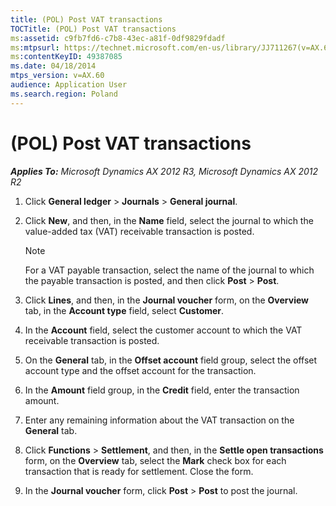 ```yaml
---
title: (POL) Post VAT transactions
TOCTitle: (POL) Post VAT transactions
ms:assetid: c9fb7fd6-c7b8-43ec-a81f-0df9829fdadf
ms:mtpsurl: https://technet.microsoft.com/en-us/library/JJ711267(v=AX.60)
ms:contentKeyID: 49387085
ms.date: 04/18/2014
mtps_version: v=AX.60
audience: Application User
ms.search.region: Poland
---
```


# (POL) Post VAT transactions 


_**Applies To:** Microsoft Dynamics AX 2012 R3, Microsoft Dynamics AX 2012 R2_

1.  Click **General ledger** \> **Journals** \> **General journal**.

2.  Click **New**, and then, in the **Name** field, select the journal to which the value-added tax (VAT) receivable transaction is posted.
    

    > [!NOTE]
    > <P>For a VAT payable transaction, select the name of the journal to which the payable transaction is posted, and then click <STRONG>Post</STRONG> &gt; <STRONG>Post</STRONG>.</P>



3.  Click **Lines**, and then, in the **Journal voucher** form, on the **Overview** tab, in the **Account type** field, select **Customer**.

4.  In the **Account** field, select the customer account to which the VAT receivable transaction is posted.

5.  On the **General** tab, in the **Offset account** field group, select the offset account type and the offset account for the transaction.

6.  In the **Amount** field group, in the **Credit** field, enter the transaction amount.

7.  Enter any remaining information about the VAT transaction on the **General** tab.

8.  Click **Functions** \> **Settlement**, and then, in the **Settle open transactions** form, on the **Overview** tab, select the **Mark** check box for each transaction that is ready for settlement. Close the form.

9.  In the **Journal voucher** form, click **Post** \> **Post** to post the journal.

  


